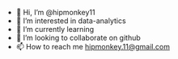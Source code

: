 - 👋 Hi, I’m @hipmonkey11
- 👀 I’m interested in data-analytics
- 🌱 I’m currently learning 
- 💞️ I’m looking to collaborate on github
- 📫 How to reach me hipmonkey.11@gmail.com

<!---
hipmonkey11/hipmonkey11 is a ✨ special ✨ repository because its `README.md` (this file) appears on your GitHub profile.
You can click the Preview link to take a look at your changes.
--->
